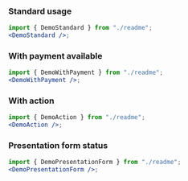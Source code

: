 ### Standard usage

```jsx harmony
import { DemoStandard } from "./readme";
<DemoStandard />;
```

### With payment available

```jsx harmony
import { DemoWithPayment } from "./readme";
<DemoWithPayment />;
```

### With action

```jsx harmony
import { DemoAction } from "./readme";
<DemoAction />;
```

### Presentation form status

```jsx harmony
import { DemoPresentationForm } from "./readme";
<DemoPresentationForm />;
```
